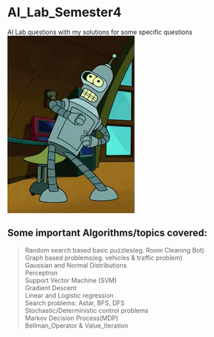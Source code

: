 # AI_Lab_Semester4
AI Lab questions with my solutions for some specific questions
<br/>
![](bot.gif)
<br/>
## Some important Algorithms/topics covered:<br/>
> Random search based basic puzzles(eg. Room Cleaning Bot)<br/>
> Graph based problems(eg. vehicles & traffic problem)<br/>
> Gaussian and Normal Distributions<br/>
> Perceptron<br/>
> Support Vector Machine (SVM)<br/>
> Gradient Descent<br/>
> Linear and Logistic regression<br/>
> Search problems: Astar, BFS, DFS<br/>
> Stochastic/Deterministic control problems<br/>
> Markov Decision Process(MDP)<br/>
> Bellman_Operator & Value_Iteration<br/>
